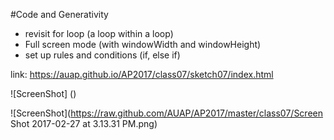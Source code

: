 #Code and Generativity

- revisit for loop (a loop within a loop)
- Full screen mode (with windowWidth and windowHeight)
- set up rules and conditions (if, else if)

link: https://auap.github.io/AP2017/class07/sketch07/index.html

![ScreenShot] ()


![ScreenShot](https://raw.github.com/AUAP/AP2017/master/class07/Screen Shot 2017-02-27 at 3.13.31 PM.png)
